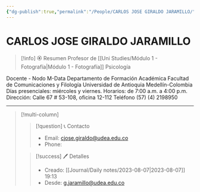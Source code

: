 ```yaml
---
{"dg-publish":true,"permalink":"/People/CARLOS JOSE GIRALDO JARAMILLO/","title":"CARLOS JOSE GIRALDO JARAMILLO","tags":["Person"],"created":"2023-03-29T15:10:21.624-05:00","updated":"2023-09-08T19:36:23.391-05:00"}
---
```



# CARLOS JOSE GIRALDO JARAMILLO

> [!info] 🏵️ Resumen
> Profesor de [[Uni Studies/Módulo 1 - Fotografía\|Módulo 1 - Fotografía]] Psicología
> 
Docente - Nodo M-Data
Departamento de Formación Académica
Facultad de Comunicaciones y Filología
Universidad de Antioquia
Medellín-Colombia
Días presenciales: miércoles y viernes.
Horarios: de 7:00 a.m. a 4:00 p.m.
Dirección: Calle 67 # 53-108, oficina 12-112
Teléfono (57) (4) 2198950

---- 
> [!multi-column]
> 
> > [!question] 📞 Contacto
> > - Email: cjose.giraldo@udea.edu.co 
> > - Phone:  
> 
> > [!success] 🖊️ Detalles
> > - Creado: [[Journal/Daily notes/2023-08-07\|2023-08-07]] 19:13
> > - Desde: g.jaramillo@udea.edu.co  
